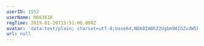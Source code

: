 ```yaml
---
userID: 1552
userName: N663618
regTime: 2019-01-26T15:51:00.000Z
avatar: 'data:text/plain; charset=utf-8;base64,NDA0IHBhZ2Ugbm90IGZvdW5kCg=='
url: null
---
```



